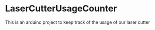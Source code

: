LaserCutterUsageCounter
=======================

This is an arduino project to keep track of the usage of our laser cutter
